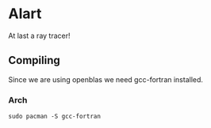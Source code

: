 # Alart

At last a ray tracer!

## Compiling

Since we are using openblas we need gcc-fortran installed.

### Arch

```
sudo pacman -S gcc-fortran
```
